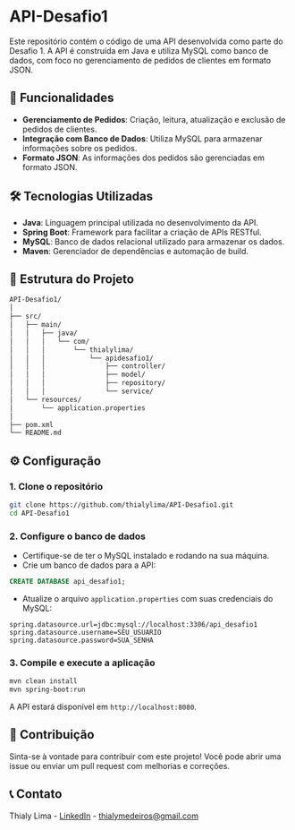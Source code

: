 
# API-Desafio1

Este repositório contém o código de uma API desenvolvida como parte do Desafio 1. A API é construída em Java e utiliza MySQL como banco de dados, com foco no gerenciamento de pedidos de clientes em formato JSON.

## 🚀 Funcionalidades

- **Gerenciamento de Pedidos**: Criação, leitura, atualização e exclusão de pedidos de clientes.
- **Integração com Banco de Dados**: Utiliza MySQL para armazenar informações sobre os pedidos.
- **Formato JSON**: As informações dos pedidos são gerenciadas em formato JSON.

## 🛠️ Tecnologias Utilizadas

- **Java**: Linguagem principal utilizada no desenvolvimento da API.
- **Spring Boot**: Framework para facilitar a criação de APIs RESTful.
- **MySQL**: Banco de dados relacional utilizado para armazenar os dados.
- **Maven**: Gerenciador de dependências e automação de build.

## 📂 Estrutura do Projeto

```bash
API-Desafio1/
│
├── src/
│   ├── main/
│   │   ├── java/
│   │   │   └── com/
│   │   │       └── thialylima/
│   │   │           └── apidesafio1/
│   │   │               ├── controller/
│   │   │               ├── model/
│   │   │               ├── repository/
│   │   │               └── service/
│   └── resources/
│       └── application.properties
│
├── pom.xml
└── README.md
```

## ⚙️ Configuração

### 1. Clone o repositório

```bash
git clone https://github.com/thialylima/API-Desafio1.git
cd API-Desafio1
```

### 2. Configure o banco de dados

- Certifique-se de ter o MySQL instalado e rodando na sua máquina.
- Crie um banco de dados para a API:

```sql
CREATE DATABASE api_desafio1;
```

- Atualize o arquivo `application.properties` com suas credenciais do MySQL:

```properties
spring.datasource.url=jdbc:mysql://localhost:3306/api_desafio1
spring.datasource.username=SEU_USUARIO
spring.datasource.password=SUA_SENHA
```

### 3. Compile e execute a aplicação

```bash
mvn clean install
mvn spring-boot:run
```

A API estará disponível em `http://localhost:8080`.

## 🤝 Contribuição

Sinta-se à vontade para contribuir com este projeto! Você pode abrir uma issue ou enviar um pull request com melhorias e correções.

## 📞 Contato

Thialy Lima - [LinkedIn](https://www.linkedin.com/in/thialy-sthéfany/) - thialymedeiros@gmail.com
